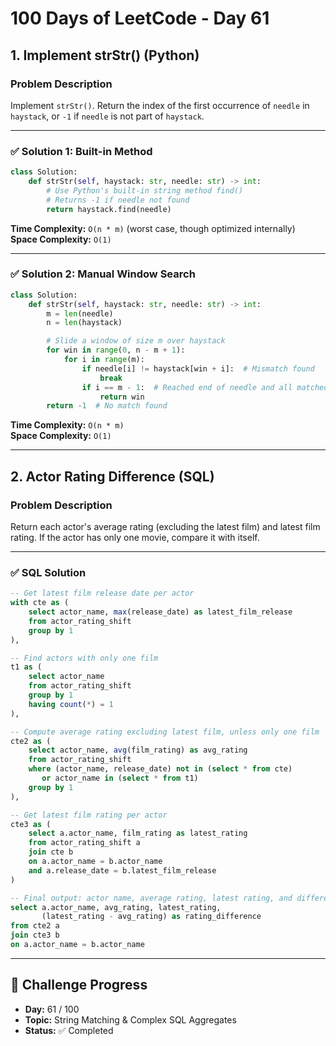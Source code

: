 # 100 Days of LeetCode - Day 61

## 1. Implement strStr() (Python)

### Problem Description

Implement `strStr()`. Return the index of the first occurrence of `needle` in `haystack`, or `-1` if `needle` is not part of `haystack`.

---

### ✅ Solution 1: Built-in Method

```python
class Solution:
    def strStr(self, haystack: str, needle: str) -> int:
        # Use Python's built-in string method find()
        # Returns -1 if needle not found
        return haystack.find(needle)
```

**Time Complexity:** `O(n * m)` (worst case, though optimized internally)  
**Space Complexity:** `O(1)`

---

### ✅ Solution 2: Manual Window Search

```python
class Solution:
    def strStr(self, haystack: str, needle: str) -> int:
        m = len(needle)
        n = len(haystack)

        # Slide a window of size m over haystack
        for win in range(0, n - m + 1):
            for i in range(m):
                if needle[i] != haystack[win + i]:  # Mismatch found
                    break
                if i == m - 1:  # Reached end of needle and all matched
                    return win
        return -1  # No match found
```

**Time Complexity:** `O(n * m)`  
**Space Complexity:** `O(1)`

---

## 2. Actor Rating Difference (SQL)

### Problem Description

Return each actor's average rating (excluding the latest film) and latest film rating. If the actor has only one movie, compare it with itself.

---

### ✅ SQL Solution

```sql
-- Get latest film release date per actor
with cte as (
    select actor_name, max(release_date) as latest_film_release
    from actor_rating_shift
    group by 1
),

-- Find actors with only one film
t1 as (
    select actor_name
    from actor_rating_shift
    group by 1
    having count(*) = 1 
),

-- Compute average rating excluding latest film, unless only one film
cte2 as (
    select actor_name, avg(film_rating) as avg_rating
    from actor_rating_shift
    where (actor_name, release_date) not in (select * from cte)
       or actor_name in (select * from t1)
    group by 1
),

-- Get latest film rating per actor
cte3 as (
    select a.actor_name, film_rating as latest_rating 
    from actor_rating_shift a
    join cte b
    on a.actor_name = b.actor_name
    and a.release_date = b.latest_film_release
)

-- Final output: actor name, average rating, latest rating, and difference
select a.actor_name, avg_rating, latest_rating, 
       (latest_rating - avg_rating) as rating_difference
from cte2 a
join cte3 b
on a.actor_name = b.actor_name
```

---

## 📅 Challenge Progress

- **Day:** 61 / 100  
- **Topic:** String Matching & Complex SQL Aggregates  
- **Status:** ✅ Completed
